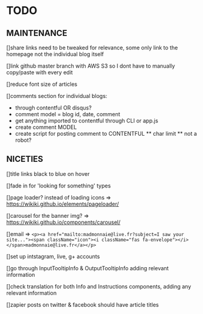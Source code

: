 # **TODO**

## **MAINTENANCE**
  []share links need to be tweaked for relevance, some only link to the homepage not the individual blog itself

  []link github master branch with AWS S3 so I dont have to manually copy/paste with every edit

  []reduce font size of articles

  []comments section for individual blogs:
  * through contentful OR disqus?
  * comment model = blog id, date, comment
  * get anything imported to contentful through CLI or app.js
  * create comment MODEL
  * create script for posting comment to CONTENTFUL
  ** char limit
  ** not a robot?

## **NICETIES**
  []title links black to blue on hover

  []fade in for 'looking for something' types

  []page loader? instead of loading icons => https://wikiki.github.io/elements/pageloader/

  []carousel for the banner img? => https://wikiki.github.io/components/carousel/

  []email => `<p><a href="mailto:madmonnaie@live.fr?subject=I saw your site..."><span className="icon"><i
  className="fas fa-envelope"></i></span>madmonnaie@live.fr</a></p>`

  []set up intstagram, live, g+ accounts

  []go through InputTooltipInfo  & OutputTooltipInfo adding relevant information

  []check translation for both Info and Instructions components, adding any relevant information

  []zapier posts on twitter & facebook should have article titles

